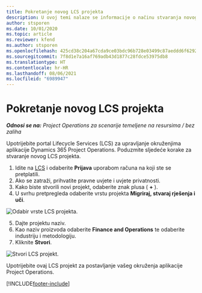 ```yaml
---
title: Pokretanje novog LCS projekta
description: U ovoj temi nalaze se informacije o načinu stvaranja novog projekta u LCS-u za vaše okruženje aplikacije Project Operations.
author: stsporen
ms.date: 10/01/2020
ms.topic: article
ms.reviewer: kfend
ms.author: stsporen
ms.openlocfilehash: 425cd38c204a67cda9ce03bdc96b728e03499c87aeddd6f62924b57e16b21167
ms.sourcegitcommit: 7f8d1e7a16af769adb43d1877c28fdce53975db8
ms.translationtype: HT
ms.contentlocale: hr-HR
ms.lasthandoff: 08/06/2021
ms.locfileid: "6989947"
---
```

# <a name="start-a-new-lcs-project"></a>Pokretanje novog LCS projekta

_**Odnosi se na:** Project Operations za scenarije temeljene na resursima / bez zaliha_

Upotrijebite portal Lifecycle Services (LCS) za upravljanje okruženjima aplikacije Dynamics 365 Project Operations. Poduzmite sljedeće korake za stvaranje novog LCS projekta.

1. Idite na [LCS](https://lcs.dynamics.com/Logon/Index) i odaberite **Prijava** uporabom računa na koji ste se pretplatili.
2. Ako se zatraži, prihvatite pravne uvjete i uvjete privatnosti.
3. Kako biste stvorili novi projekt, odaberite znak plusa ( **+** ).
4. U svrhu pretpregleda odaberite vrstu projekta **Migriraj, stvaraj rješenja i uči**.

  ![Odabir vrste LCS projekta.](./media/create-lcs-1.png)

5. Dajte projektu naziv. 
6. Kao naziv proizvoda odaberite **Finance and Operations** te odaberite industriju i metodologiju. 
7. Kliknite **Stvori**.

![Stvori LCS projekt.](./media/create-lcs-2.png)

Upotrijebite ovaj LCS projekt za postavljanje vašeg okruženja aplikacije Project Operations.



[!INCLUDE[footer-include](../includes/footer-banner.md)]